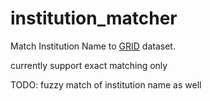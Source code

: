 # institution_matcher
Match Institution Name to [GRID](https://www.grid.ac/downloads) dataset.


currently support exact matching only

TODO: fuzzy match of institution name as well
